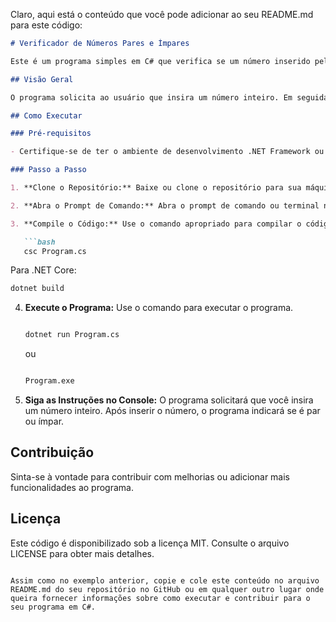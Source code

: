 Claro, aqui está o conteúdo que você pode adicionar ao seu README.md para este código:

```markdown
# Verificador de Números Pares e Ímpares

Este é um programa simples em C# que verifica se um número inserido pelo usuário é par ou ímpar.

## Visão Geral

O programa solicita ao usuário que insira um número inteiro. Em seguida, verifica se o número é par ou ímpar e exibe essa informação no console.

## Como Executar

### Pré-requisitos

- Certifique-se de ter o ambiente de desenvolvimento .NET Framework ou .NET Core instalado em seu sistema.

### Passo a Passo

1. **Clone o Repositório:** Baixe ou clone o repositório para sua máquina local.

2. **Abra o Prompt de Comando:** Abra o prompt de comando ou terminal na pasta onde o código está localizado.

3. **Compile o Código:** Use o comando apropriado para compilar o código C#. Para .NET Framework:

   ```bash
   csc Program.cs
   ```

   Para .NET Core:

   ```bash
   dotnet build
   ```

4. **Execute o Programa:** Use o comando para executar o programa.

   ```bash

   dotnet run Program.cs
   
   ```

   ou

   ```bash

   Program.exe

   ```

5. **Siga as Instruções no Console:** O programa solicitará que você insira um número inteiro. Após inserir o número, o programa indicará se é par ou ímpar.

## Contribuição

Sinta-se à vontade para contribuir com melhorias ou adicionar mais funcionalidades ao programa.

## Licença

Este código é disponibilizado sob a licença MIT. Consulte o arquivo LICENSE para obter mais detalhes.
```

Assim como no exemplo anterior, copie e cole este conteúdo no arquivo README.md do seu repositório no GitHub ou em qualquer outro lugar onde queira fornecer informações sobre como executar e contribuir para o seu programa em C#.